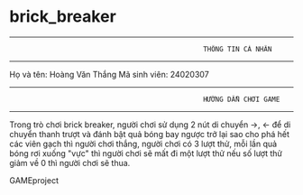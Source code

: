# brick_breaker
-------------------------------------------------------------------------------------------------------------------------------------------------------
                                                    THÔNG TIN CÁ NHÂN
-------------------------------------------------------------------------------------------------------------------------------------------------------
Họ và tên: Hoàng Văn Thắng
Mã sinh viên: 24020307

-------------------------------------------------------------------------------------------------------------------------------------------------------
                                                    HƯỚNG DẪN CHƠI GAME
-------------------------------------------------------------------------------------------------------------------------------------------------------
Trong trò chơi brick breaker, người chơi sử dụng 2 nút di chuyển ->, <- để di chuyển thanh trượt và đánh bật quả bóng bay ngược trở lại sao cho phá hết 
các viên gạch thì người chơi thắng, người chơi có 3 lượt thử, mỗi lần quả bóng rơi xuống "vực" thì người chơi sẽ mất đi một lượt thử nếu số lượt thử 
giảm về 0 thì người chơi sẽ thua.

 GAMEproject